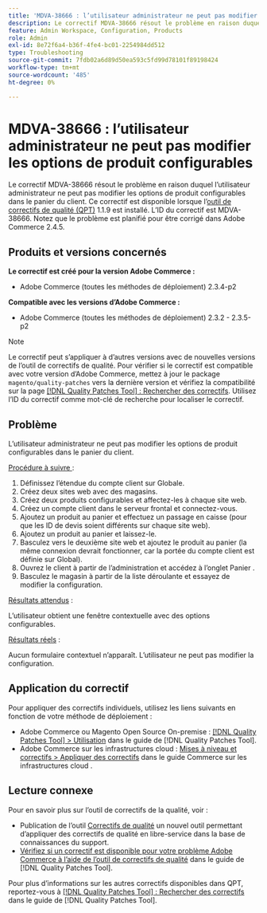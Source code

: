 ```yaml
---
title: 'MDVA-38666 : l’utilisateur administrateur ne peut pas modifier les options de produit configurables'
description: Le correctif MDVA-38666 résout le problème en raison duquel l’utilisateur administrateur ne peut pas modifier les options de produit configurables dans le panier du client. Ce correctif est disponible lorsque l’outil [Outil de correctifs de la qualité (QPT)](https://experienceleague.adobe.com/fr/docs/commerce-operations/tools/quality-patches-tool/quality-patches-tool-to-self-serve-quality-patches) 1.1.9 est installé. L’ID du correctif est MDVA-38666. Notez que le problème est planifié pour être corrigé dans Adobe Commerce 2.4.5.
feature: Admin Workspace, Configuration, Products
role: Admin
exl-id: 8e72f6a4-b36f-4fe4-bc01-2254984dd512
type: Troubleshooting
source-git-commit: 7fdb02a6d89d50ea593c5fd99d78101f89198424
workflow-type: tm+mt
source-wordcount: '485'
ht-degree: 0%

---
```


# MDVA-38666 : l’utilisateur administrateur ne peut pas modifier les options de produit configurables

Le correctif MDVA-38666 résout le problème en raison duquel l’utilisateur administrateur ne peut pas modifier les options de produit configurables dans le panier du client. Ce correctif est disponible lorsque l’[outil de correctifs de qualité (QPT)](https://experienceleague.adobe.com/fr/docs/commerce-operations/tools/quality-patches-tool/quality-patches-tool-to-self-serve-quality-patches) 1.1.9 est installé. L’ID du correctif est MDVA-38666. Notez que le problème est planifié pour être corrigé dans Adobe Commerce 2.4.5.

## Produits et versions concernés

**Le correctif est créé pour la version Adobe Commerce :**

* Adobe Commerce (toutes les méthodes de déploiement) 2.3.4-p2

**Compatible avec les versions d’Adobe Commerce :**

* Adobe Commerce (toutes les méthodes de déploiement) 2.3.2 - 2.3.5-p2

>[!NOTE]
>
>Le correctif peut s’appliquer à d’autres versions avec de nouvelles versions de l’outil de correctifs de qualité. Pour vérifier si le correctif est compatible avec votre version d’Adobe Commerce, mettez à jour le package `magento/quality-patches` vers la dernière version et vérifiez la compatibilité sur la page [[!DNL Quality Patches Tool] : Rechercher des correctifs](https://experienceleague.adobe.com/fr/docs/commerce-operations/tools/quality-patches-tool/quality-patches-tool-to-self-serve-quality-patches). Utilisez l’ID du correctif comme mot-clé de recherche pour localiser le correctif.

## Problème

L’utilisateur administrateur ne peut pas modifier les options de produit configurables dans le panier du client.

<u>Procédure à suivre </u> :

1. Définissez l’étendue du compte client sur Globale.
1. Créez deux sites web avec des magasins.
1. Créez deux produits configurables et affectez-les à chaque site web.
1. Créez un compte client dans le serveur frontal et connectez-vous.
1. Ajoutez un produit au panier et effectuez un passage en caisse (pour que les ID de devis soient différents sur chaque site web).
1. Ajoutez un produit au panier et laissez-le.
1. Basculez vers le deuxième site web et ajoutez le produit au panier (la même connexion devrait fonctionner, car la portée du compte client est définie sur Global).
1. Ouvrez le client à partir de l’administration et accédez à l’onglet Panier .
1. Basculez le magasin à partir de la liste déroulante et essayez de modifier la configuration.

<u>Résultats attendus</u> :

L’utilisateur obtient une fenêtre contextuelle avec des options configurables.

<u>Résultats réels</u> :

Aucun formulaire contextuel n’apparaît. L’utilisateur ne peut pas modifier la configuration.

## Application du correctif

Pour appliquer des correctifs individuels, utilisez les liens suivants en fonction de votre méthode de déploiement :

* Adobe Commerce ou Magento Open Source On-premise : [[!DNL Quality Patches Tool] > Utilisation](/help/tools/quality-patches-tool/usage.md) dans le guide de [!DNL Quality Patches Tool].
* Adobe Commerce sur les infrastructures cloud : [Mises à niveau et correctifs > Appliquer des correctifs](https://experienceleague.adobe.com/docs/commerce-cloud-service/user-guide/develop/upgrade/apply-patches.html?lang=fr) dans le guide Commerce sur les infrastructures cloud .

## Lecture connexe

Pour en savoir plus sur l’outil de correctifs de la qualité, voir :

* Publication de l’outil [Correctifs de qualité](https://experienceleague.adobe.com/fr/docs/commerce-operations/tools/quality-patches-tool/quality-patches-tool-to-self-serve-quality-patches) un nouvel outil permettant d’appliquer des correctifs de qualité en libre-service dans la base de connaissances du support.
* [Vérifiez si un correctif est disponible pour votre problème Adobe Commerce à l’aide de l’outil de correctifs de qualité](/help/tools/quality-patches-tool/patches-available-in-qpt/check-patch-for-magento-issue-with-magento-quality-patches.md) dans le guide de [!DNL Quality Patches Tool].

Pour plus d’informations sur les autres correctifs disponibles dans QPT, reportez-vous à [[!DNL Quality Patches Tool] : Rechercher des correctifs](https://experienceleague.adobe.com/tools/commerce-quality-patches/index.html?lang=fr) dans le guide de [!DNL Quality Patches Tool].
